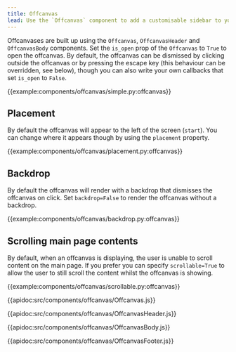 ```yaml
---
title: Offcanvas
lead: Use the `Offcanvas` component to add a customisable sidebar to your apps.
---
```


Offcanvases are built up using the `Offcanvas`, `OffcanvasHeader` and `OffcanvasBody` components. Set the `is_open` prop of the `Offcanvas` to `True` to open the offcanvas. By default, the offcanvas can be dismissed by clicking outside the offcanvas or by pressing the escape key (this behaviour can be overridden, see below), though you can also write your own callbacks that set `is_open` to `False`.

{{example:components/offcanvas/simple.py:offcanvas}}

## Placement

By default the offcanvas will appear to the left of the screen (`start`). You can change where it appears though by using the `placement` property.

{{example:components/offcanvas/placement.py:offcanvas}}

## Backdrop

By default the offcanvas will render with a backdrop that dismisses the offcanvas on click. Set `backdrop=False` to render the offcanvas without a backdrop.

{{example:components/offcanvas/backdrop.py:offcanvas}}

## Scrolling main page contents

By default, when an offcanvas is displaying, the user is unable to scroll content on the main page. If you prefer you can specify `scrollable=True` to allow the user to still scroll the content whilst the offcanvas is showing.

{{example:components/offcanvas/scrollable.py:offcanvas}}

{{apidoc:src/components/offcanvas/Offcanvas.js}}

{{apidoc:src/components/offcanvas/OffcanvasHeader.js}}

{{apidoc:src/components/offcanvas/OffcanvasBody.js}}

{{apidoc:src/components/offcanvas/OffcanvasFooter.js}}
